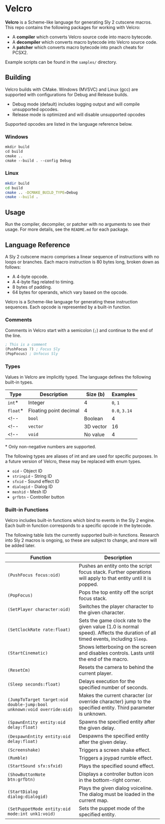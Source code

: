# Velcro

**Velcro** is a Scheme-like language for generating Sly 2 cutscene macros. This repo contains the following packages for working with Velcro:

* A **compiler** which converts Velcro source code into macro bytecode.
* A **decompiler** which converts macro bytecode into Velcro source code.
* A **patcher** which converts macro bytecode into pnach cheats for PCSX2.

Example scripts can be found in the `samples/` directory.

## Building

Velcro builds with CMake. Windows (MVSVC) and Linux (gcc) are supported with configurations for Debug and Release builds.
* Debug mode (default) includes logging output and will compile unsupported opcodes.
* Release mode is optimized and will disable unsupported opcodes

Supported opcodes are listed in the language reference below.

### Windows

```ps
mkdir build
cd build
cmake ..
cmake --build . --config Debug
```

### Linux

```bash
mkdir build
cd build
cmake .. -DCMAKE_BUILD_TYPE=Debug
cmake --build .
```

## Usage

Run the compiler, decompiler, or patcher with no arguments to see their usage. For more details, see the `README.md` for each package.

## Language Reference

A Sly 2 cutscene macro comprises a linear sequence of instructions with no loops or branches. Each macro instruction is 80 bytes long, broken down as follows:

* A 4-byte opcode.
* A 4-byte flag related to timing.
* 8 bytes of padding.
* 64 bytes for operands, which vary based on the opcode.

Velcro is a Scheme-like language for generating these instruction sequences. Each opcode is represented by a built-in function.

### Comments

Comments in Velcro start with a semicolon (`;`) and continue to the end of the line.

```scheme
; This is a comment
(PushFocus 7) ; Focus Sly
(PopFocus) ; Unfocus Sly
```

### Types

Values in Velcro are implicitly typed. The language defines the following built-in types.

| Type     | Description            | Size (b) | Examples              |
|----------|------------------------|----------|-----------------------|
| `int`*    | Integer                | 4        | `0`, `1`        |
| `float`*  | Floating point decimal | 4        | `0.0`, `3.14` |
<!-- | `bool`   | Boolean                | 4        | `true`, `false`       | -->
<!-- | `vector` | 3D vector              | 16       | `<1, 0, 0>`, `<0, 1, 0>` | -->
<!-- | `void`   | No value               | 4        | n/a                    | -->

\* Only non-negative numbers are supported.

The following types are aliases of int and are used for specific purposes. In a future version of Velcro, these may be replaced with enum types.

* `oid` - Object ID
* `stringid` - String ID
* `sfxid` - Sound effect ID
* `dialogid` - Dialog ID
* `meshid` - Mesh ID
* `grfbtn` - Controller button

### Built-in Functions

Velcro includes built-in functions which bind to events in the Sly 2 engine. Each built-in function corresponds to a specific opcode in the bytecode.

The following table lists the currently supported built-in functions. Research into Sly 2 macros is ongoing, so these are subject to change, and more will be added later.

| Function | Description |
|----------|-------------|
| `(PushFocus focus:oid)` | Pushes an entity onto the script focus stack. Further operations will apply to that entity until it is popped. |
| `(PopFocus)` | Pops the top entity off the script focus stack. |
| `(SetPlayer character:oid)` | Switches the player character to the given character. |
| `(SetClockRate rate:float)` | Sets the game clock rate to the given value (1.0 is normal speed). Affects the duration of all timed events, including `Sleep`. |
| `(StartCinematic)` | Shows letterboxing on the screen and disables controls. Lasts until the end of the macro. |
| `(ResetCm)` | Resets the camera to behind the current player. |
| `(Sleep seconds:float)` | Delays execution for the specified number of seconds. |
| `(JumpToTarget target:oid double-jump:bool unknown:void override:oid)` | Makes the current character (or override character) jump to the specified entity. Third parameter is unknown. |
| `(SpawnEntity entity:oid delay:float)` | Spawns the specified entity after the given delay. |
| `(DespawnEntity entity:oid delay:float)` | Despawns the specified entity after the given delay. |
| `(Screenshake)` | Triggers a screen shake effect. |
| `(Rumble)` | Triggers a joypad rumble effect. |
| `(StartSound sfx:sfxid)` | Plays the specified sound effect. |
| `(ShowButtonNote btn:grfbtn)` | Displays a controller button icon in the bottom-right corner. |
| `(StartDialog dialog:dialogid)` | Plays the given dialog voiceline. The dialog must be loaded in the current map. |
| `(SetPuppetMode entity:oid mode:int unk1:void)` | Sets the puppet mode of the specified entity. |
